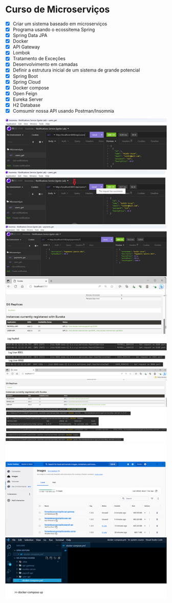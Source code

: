 # Curso de Microserviços

- [x] Criar um sistema baseado em microserviços
- [x] Programa usando o ecossitema Spring
- [x] Spring Data JPA
- [x] Docker
- [x] API Gateway
- [x] Lombok
- [x] Tratamento de Exceções
- [x] Desenvolvimento em camadas
- [x] Definir a estrutura inicial de um sistema de grande potencial
- [x] Spring Boot
- [x] Spring Cloud
- [x] Docker compose
- [x] Open Feign
- [x] Eureka Server
- [x] H2 Database
- [x] Comsumir nossa API usando Postman/Insomnia

![Imagem 1](https://github.com/FernandaZaccaroRigolin/hr-system-course/blob/master/gitHub/Imagem%201.png)
![Imagem 2](https://github.com/FernandaZaccaroRigolin/hr-system-course/blob/master/gitHub/Imagem%202.png)
![Imagem 3](https://github.com/FernandaZaccaroRigolin/hr-system-course/blob/master/gitHub/Imagem%203.png)
![Imagem 4](https://github.com/FernandaZaccaroRigolin/hr-system-course/blob/master/gitHub/Imagem%204.png)
![Imagem 5](https://github.com/FernandaZaccaroRigolin/hr-system-course/blob/master/gitHub/Imagem%205.png)
![Imagem 6](https://github.com/FernandaZaccaroRigolin/hr-system-course/blob/master/gitHub/Imagem%206.png)
![Imagem 7](https://github.com/FernandaZaccaroRigolin/hr-system-course/blob/master/gitHub/Imagem%207.png)
![Imagem 8](https://github.com/FernandaZaccaroRigolin/hr-system-course/blob/master/gitHub/Imagem%208.png)
![Imagem 9](https://github.com/FernandaZaccaroRigolin/hr-system-course/blob/master/gitHub/Imagem%209.png)

